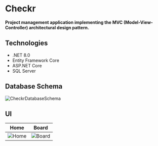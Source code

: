 # Checkr

**Project management application implementing the MVC (Model-View-Controller) architectural design pattern.**

## Technologies

- .NET 8.0
- Entity Framework Core
- ASP.NET Core
- SQL Server

## Database Schema

![CheckrDatabaseSchema](https://github.com/meetandro/Checkr/assets/132354578/bdf04666-b85e-4297-8b9f-7a068755c409)

## UI

| Home | Board |
|------|------|
| ![Home](https://github.com/meetandro/Checkr/assets/132354578/4668ac51-2205-44e7-8ac8-42894753098b) | ![Board](https://github.com/meetandro/Checkr/assets/132354578/fd3a50ff-43f8-4c6b-967d-a4ae74041a7b) |
